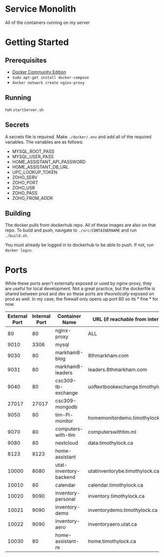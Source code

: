 # Service Monolith
All of the containers running on my server

# Getting Started
## Prerequisites
- [Docker Community Edition](https://www.docker.com/community-edition)
- `sudo apt-get install docker-compose`
- `docker network create nginx-proxy`

## Running
run `startServer.sh`

## Secrets
A secrets file is required. Make `./docker/.env` and add all of the required variables. The variables are as follows:

- MYSQL_ROOT_PASS
- MYSQL_USER_PASS
- HOME_ASSISTANT_API_PASSWORD
- HOME_ASSISTANT_DB_URL
- UPC_LOOKUP_TOKEN
- ZOHO_SERV
- ZOHO_PORT
- ZOHO_USR
- ZOHO_PASS
- ZOHO_FROM_ADDR

## Building
The docker pulls from dockerhub repo. All of these images are also on that repo. To build and push, navigate to `./src/CONTAINERNAME` and run `./build.sh`.

You must already be logged in to dockerhub to be able to push. If not, run `docker login`.

# Ports

While these ports aren't externally exposed or used by nginx-proxy, they are useful for local development. Not a great practice, but the dockerfile is shared between prod and dev so these ports are _theoretically_ exposed on prod as well. In my case, the firewall only opens up port 80 so its * fine * for now.


| External Port | Internal Port | Container Name    | URL (if reachable from internet)   |
|---------------|---------------|-------------------|------------------------------------|
| 80            | 80            | nginx-proxy       | ALL                                |
| 9010          | 3306          | mysql             |                                    |
| 9030          | 80            | markham8-blog     | 8thmarkham.com                     |
| 9031          | 80            | markham8-leaders  | leaders.8thmarkham.com             |
| 9040          | 80            | csc309-tb-exchange| uoftextbookexchange.timothylock.ca |
| 27017         | 27017         | csc309-mongodb    |                                    |
| 9050          | 80            | tim-Pi-monitor    | homemonitordemo.timothylock.ca     |
| 9070          | 80            | computers-with-tim| computerswithtim.ml                |
| 9080          | 80            | nextcloud         | data.timothylock.ca                |
| 8123          | 8123          | home-assistant    |                                    |
| 10000         | 8080          | utat-inventory-backend | utatinventorybe.timothylock.ca  |
| 10010         | 80            | calendar          | calendar.timothylock.ca            |
| 10020         | 9090          | inventory-personal| inventory.timothylock.ca           |
| 10021         | 9090          | inventory-demo    | inventorydemo.timothylock.ca       |
| 10022         | 9090          | inventory-aero    | inventoryaero.utat.ca              |
| 10030         | 80            | home-assistant-re | home.timothylock.ca                |

